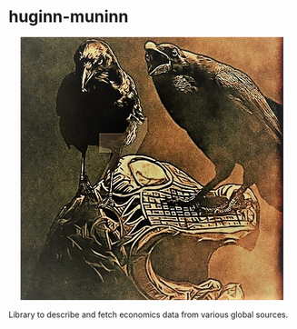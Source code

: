 # huginn-muninn
<p align="center">
<img src="docs/images/huginn_muninn.jpg">
</p>
Library to describe and fetch economics data from various global sources.